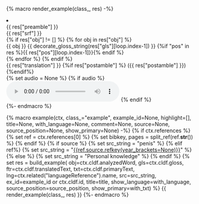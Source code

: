 {% macro render_example(class_, res) -%}
<li class={{class_}} id ="{{ res['id'] }}">
  <div class="interlinear">
    {{ res["preamble"] }}
    <div class="surf">{{ res["srf"] }}</div>
    {% if res["obj"] != [] %}
      {% for obj in res["obj"] %}
        <div class="intlin">
          <span class="obj">{{ obj }}</span>
          <span class="trans">{{ decorate_gloss_string(res["gls"][loop.index-1]) }}</span>
          {%if "pos" in res %}<span class="pos">{{ res["pos"][loop.index-1]}}</span>{% endif %}
        </div>
      {% endfor %}
    {% endif %}
    <div class="freetrans">{{ res["translation"] }} {%if res["postamble"] %} ({{ res["postamble"] }}) {%endif%}</div>
    {% set audio = None %}
    {% if audio %}
        <audio controls src="{{ audio['url'] }}" type="{{ audio['type'] }}"></audio>
    {% endif %}
  </div>
</li>
{%- endmacro %}

{% macro example(ctx,
class_="example",
example_id=None,
highlight=[],
title=None,
with_language=None,
comment=None,
source=None,
source_position=None,
show_primary=None) -%}
{% if ctx.references %}
    {% set ref = ctx.references[0] %}
    {% set bibkey, pages = split_ref(ref.__str__()) %}
{% endif %}
{% if source %}
    {% set src_string = "penis" %}
{% elif ref%}
{% set src_string = "<a href='#source-{{ref.source.id}}'>{{ref.source.refkey(year_brackets=None)}}</a>" %}
{% else %}
{% set src_string = "Personal knowledge" %}
{% endif %}
{% set res = build_example(
obj=ctx.cldf.analyzedWord,
gls=ctx.cldf.gloss,
ftr=ctx.cldf.translatedText,
txt=ctx.cldf.primaryText,
lng=ctx.related("languageReference").name,
src=src_string,
ex_id=example_id or ctx.cldf.id,
title=title,
show_language=with_language,
source_position=source_position,
show_primary=with_txt) %}
{{ render_example(class_, res) }}
{%- endmacro %}

